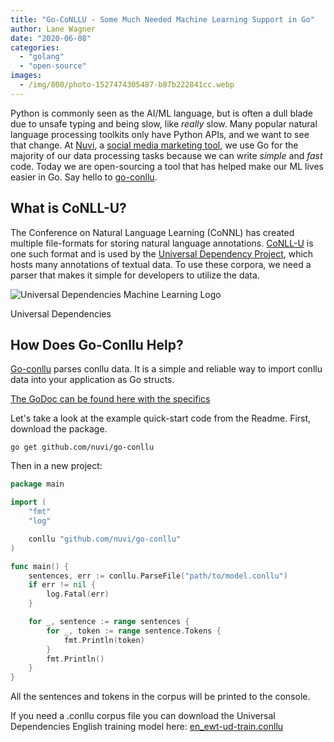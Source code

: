 ```yaml
---
title: "Go-CoNLLU - Some Much Needed Machine Learning Support in Go"
author: Lane Wagner
date: "2020-06-08"
categories: 
  - "golang"
  - "open-source"
images:
  - /img/800/photo-1527474305487-b87b222841cc.webp
---
```


Python is commonly seen as the AI/ML language, but is often a dull blade due to unsafe typing and being slow, like _really_ slow. Many popular natural language processing toolkits only have Python APIs, and we want to see that change. At [Nuvi](https://nuvi.com), a [social media marketing tool](https://bulk.ly/social-media-tools/), we use Go for the majority of our data processing tasks because we can write _simple_ and _fast_ code. Today we are open-sourcing a tool that has helped make our ML lives easier in Go. Say hello to [go-conllu](https://github.com/nuvi/go-conllu).

## What is CoNLL-U?

The Conference on Natural Language Learning (CoNNL) has created multiple file-formats for storing natural language annotations. [CoNLL-U](https://universaldependencies.org/format.html) is one such format and is used by the [Universal Dependency Project](https://universaldependencies.org/), which hosts many annotations of textual data. To use these corpora, we need a parser that makes it simple for developers to utilize the data.

![Universal Dependencies Machine Learning Logo](/img/800/logo-ud.png)

Universal Dependencies

## How Does Go-Conllu Help?

[Go-conllu](https://github.com/nuvi/go-conllu) parses conllu data. It is a simple and reliable way to import conllu data into your application as Go structs.

[The GoDoc can be found here with the specifics](https://godoc.org/github.com/nuvi/go-conllu)

Let's take a look at the example quick-start code from the Readme. First, download the package.

```
go get github.com/nuvi/go-conllu
```

Then in a new project:

```go
package main

import (
	"fmt"
	"log"

	conllu "github.com/nuvi/go-conllu"
)

func main() {
	sentences, err := conllu.ParseFile("path/to/model.conllu")
	if err != nil {
		log.Fatal(err)
	}

	for _, sentence := range sentences {
		for _, token := range sentence.Tokens {
			fmt.Println(token)
		}
		fmt.Println()
	}
}
```

All the sentences and tokens in the corpus will be printed to the console.

If you need a .conllu corpus file you can download the Universal Dependencies English training model here: [en\_ewt-ud](https://raw.githubusercontent.com/UniversalDependencies/UD_English-EWT/master/en_ewt-ud-train.conllu)[\-](https://raw.githubusercontent.com/UniversalDependencies/UD_English-EWT/master/en_ewt-ud-train.conllu)[train.conllu](https://raw.githubusercontent.com/UniversalDependencies/UD_English-EWT/master/en_ewt-ud-train.conllu)
